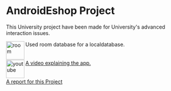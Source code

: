 # AndroidEshop Project
This University project have been made for University's advanced interaction issues.

Used room database for a localdatabase.<img align="left" alt="room"  width="50px" src="https://en.proft.me/media/android/android_database_room.png" /> <br/><br/><br/>
<img align="left" alt="youtube"  width="50px" src="https://icons-for-free.com/iconfiles/png/512/video+youtube+icon-1320192294490006733.png" /> [A video explaining the app.](https://www.youtube.com/watch?v=dfRitvSKclg)<br/><br/><br/>
[A report for this Project](https://docs.google.com/document/d/1nHdSq8_YVpgQl1Kfp2HYLP8NAaP_MEsE1OJfDUjimA0/edit?usp=sharing) 
